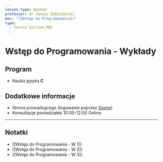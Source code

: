 ```yaml
---
lesson_type: Wykład
professor: dr Janusz Dybizbański
moc: "[[Wstęp do Programowania]]"
type:
  - Course Section MOC
---
```


# Wstęp do Programowania - Wykłady

## Program

- Nauka języka **C**

## Dodatkowe informacje

- Strona prowadzącego (logowanie poprzez [Sigmę](Sigma))
- Konsultacje poniedziałek 10:00-12:00 Online

---

## Notatki

- [[Wstęp do Programowania - W 1]]
- [[Wstęp do Programowania - W 2]]
- [[Wstęp do Programowania - W 3]]

